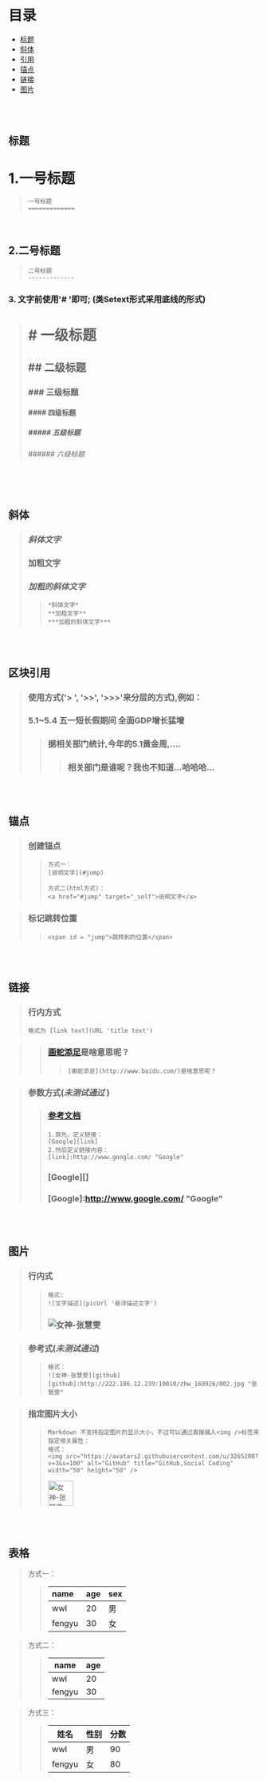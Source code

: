 # 目录
  - [标题](#title)
  - [斜体](#italic)
  - [引用](#reference)
  - [锚点](#anchorPoint)
  - [链接](#link)
  - [图片](#pic)

<br/><br/>

## <span id = "title">**标题**</span>
  1.一号标题
  =============

  > ```string
  > 一号标题
  > =============
  > ```
  </br>

  2.二号标题
  -------------

  > ```string
  > 二号标题
  > -------------
  > ```
  
  ### 3. 文字前使用'# '即可; (类Setext形式采用底线的形式)
  > # # 一级标题
  > ## ## 二级标题
  > ### ### 三级标题 
  > #### #### 四级标题 
  > ##### ##### 五级标题 
  > ###### ###### 六级标题

<br/><br/>

## <span id = "italic">**斜体**</span>
> ### *斜体文字*
> ### **加粗文字**
> ### ***加粗的斜体文字***
>> ```string
>> *斜体文字*
>> **加粗文字**
>> ***加粗的斜体文字***
>> ```

<br/><br/>

## <span id = "reference">**区块引用**</span>
> ### 使用方式('> ', '>>', '>>>'来分层的方式),例如：
> ### 5.1~5.4 五一短长假期间 全面GDP增长猛增
>> ### 据相关部门统计,今年的5.1黄金周,....
>>> ### 相关部门是谁呢？我也不知道...哈哈哈...


<br/><br/>

## <span id = "anchorPoint">**锚点**</span>
> ### 创建锚点
>> ```string 
>> 方式一：
>> [说明文字](#jump)
>> 
>> 方式二(html方式)：
>> <a href="#jump" target="_self">说明文字</a>
>> ``` 

> ### 标记跳转位置
>> ```string 
>> <span id = "jump">跳转到的位置</span>
>> ```

<br/><br/>

## <span id = "link">**链接**</span>
> ### 行内方式
> ```string 
> 格式为 [link text](URL 'title text')
> ``` 

>> ### [画蛇添足](http://www.baidu.com/)是啥意思呢？
>>> ```string 
>>> [画蛇添足](http://www.baidu.com/)是啥意思呢？
>>> ``` 

> ### 参数方式(***未测试通过*** )
>> ### [参考文档](http://xianbai.me/learn-md/article/syntax/links.html)
>> ```string 
>> 1.首先，定义链接：
>> [Google][link]
>> 2.然后定义链接内容：
>> [link]:http://www.google.com/ "Google"
>> ```
>> ### [Google][]
>> ### [Google]:http://www.google.com/ "Google"

<br/><br/>

## <span id = "pic">**图片**</span>
> ### 行内式
>> ```string
>> 格式:
>> ![文字描述](picUrl '悬浮描述文字')
>> ```
>> ### ![女神-张慧雯](http://222.186.12.239:10010/zhw_160926/002.jpg "女神-张慧雯")

> ### 参考式(***未测试通过***)
>> ```
>> 格式：
>> ![女神-张慧雯][github]
>> [github]:http://222.186.12.239:10010/zhw_160926/002.jpg "张慧雯"
>> 
>> ```

> ### 指定图片大小
>> ```
>> Markdown 不支持指定图片的显示大小，不过可以通过直接插入<img />标签来指定相关属性：
>> 格式：
>> <img src="https://avatars2.githubusercontent.com/u/3265208?v=3&s=100" alt="GitHub" title="GitHub,Social Coding" width="50" height="50" />
>> ```
>> <img src="http://222.186.12.239:10010/zhw_160926/002.jpg" alt="女神-张慧雯" title="张慧雯" width="50" height="50" />

<br/><br/>

## <span id = "table">**表格**</span>
> 方式一：
>> |  name | age | sex |
>> | :-----| :---| :---|
>> | wwl   | 20  | 男  |
>> | fengyu| 30  | 女  |

> 方式二：
>> name | age 
>> --------|---------
>>   wwl   |   20    
>>   fengyu|   30    

> 方式三：
>> 姓名|性别|分数 
>> -|-|-
>> wwl|男|90    
>> fengyu|女|80

<br/><br/>


